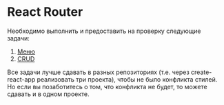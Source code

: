 React Router
===

Необходимо выполнить и предоставить на проверку следующие задачи:

1. [Меню](menu)
1. [CRUD](crud)

Все задачи лучше сдавать в разных репозиториях (т.е. через create-react-app реализовать три проекта), чтобы не было конфликта стилей. Но если вы позаботитесь о том, что конфликта не будет, то можете сдавать и в одном проекте.
